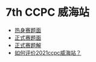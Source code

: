 # 7th CCPC 威海站

- [热身赛题面](https://upload-file.xcpcio.com/ccpc/7th/2021CCPC威海热身赛题面.pdf)
- [正式赛题面](https://upload-file.xcpcio.com/ccpc/7th/2021CCPC威海正式赛题面.pdf)
- [正式赛题解](https://upload-file.xcpcio.com/ccpc/7th/2021CCPC威海正式赛题解.pdf)
- [如何评价2021ccpc威海站？](https://www.zhihu.com/question/500427093)
